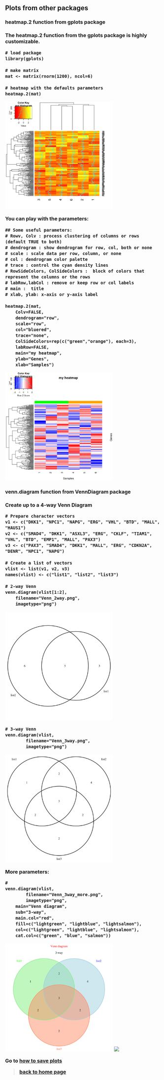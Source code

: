 <h2>Plots from other packages</h2>

<h3>heatmap.2 function from gplots package<h3>

The **heatmap.2** function from the **gplots** package is highly customizable.

```{r}
# load package
library(gplots)

# make matrix
mat <- matrix(rnorm(1200), ncol=6)

# heatmap with the defaults parameters
heatmap.2(mat)
```
<img src="images/plots/heatmap1.png" width="350"/>

You can play with the parameters:

```{r}
## Some useful parameters:
# Rowv, Colv : process clustering of columns or rows (default TRUE to both)
# dendrogram : show dendrogram for row, col, both or none
# scale : scale data per row, column, or none
# col : dendrogram color palette
# trace : control the cyan density lines
# RowSideColors, ColSideColors :  block of colors that represent the columns or the rows
# labRow,labCol : remove or keep row or col labels
# main :  title
# xlab, ylab: x-axis or y-axis label

heatmap.2(mat, 
	Colv=FALSE, 
	dendrogram="row",
	scale="row",
	col="bluered",
	trace="none",
	ColSideColors=rep(c("green","orange"), each=3),
	labRow=FALSE,
	main="my heatmap",
	ylab="Genes",
	xlab="Samples")
```

<img src="images/plots/heatmap2.png" width="350"/>


<h3>venn.diagram function from VennDiagram package<h3>

Create up to a 4-way Venn Diagram

```{r}
# Prepare character vectors
v1 <- c("DKK1", "NPC1", "NAPG", "ERG", "VHL", "BTD", "MALL", "HAUS1")
v2 <- c("SMAD4", "DKK1", "ASXL3", "ERG", "CKLF", "TIAM1", "VHL", "BTD", "EMP1", "MALL", "PAX3")
v3 <- c("PAX3", "SMAD4", "DKK1", "MALL", "ERG", "CDKN2A", "DENR", "NPC1", "NAPG")

# Create a list of vectors
vlist <- list(v1, v2, v3)
names(vlist) <- c("list1", "list2", "list3")

# 2-way Venn
venn.diagram(vlist[1:2], 
	filename="Venn_2way.png",
	imagetype="png")
```

<img src="images/plots/Venn_2way.png" width="350"/>

```{r}
# 3-way Venn
venn.diagram(vlist, 
        filename="Venn_3way.png",
        imagetype="png")
```

<img src="images/plots/Venn_3way.png" width="350"/>

More parameters:

```{r}
# 
venn.diagram(vlist,     
        filename="Venn_3way_more.png",
        imagetype="png",
	main="Venn diagram",
	sub="3-way",
	main.col="red",
	fill=c("lightgreen", "lightblue", "lightsalmon"),
	col=c("lightgreen", "lightblue", "lightsalmon"),
	cat.col=c("green", "blue", "salmon"))

```

<img src="images/plots/Venn_3way_more.png" width="350"/>


<img src="images/plots/.png" width="350"/>


Go to [how to save plots](https://sbcrg.github.io/CRG_RIntroduction/io_plots)
<br>
> [back to home page](https://sbcrg.github.io/CRG_RIntroduction)

